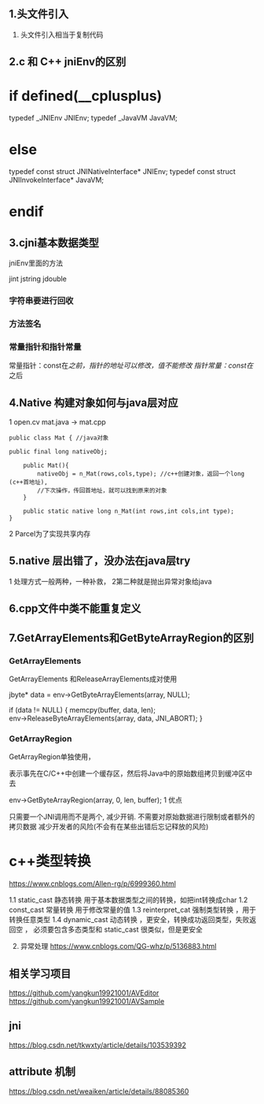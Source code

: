 ## 1.头文件引入

1. 头文件引入相当于复制代码

## 2.c 和 C++ jniEnv的区别

# if defined(__cplusplus)

typedef _JNIEnv JNIEnv; typedef _JavaVM JavaVM;

# else

typedef const struct JNINativeInterface* JNIEnv; typedef const struct JNIInvokeInterface* JavaVM;

# endif

## 3.cjni基本数据类型

jniEnv里面的方法

jint jstring jdouble

### 字符串要进行回收

### 方法签名

### 常量指针和指针常量

常量指针：const在*之前，指针的地址可以修改，值不能修改 指针常量：const在*之后

## 4.Native 构建对象如何与java层对应

1 open.cv mat.java -> mat.cpp
```
public class Mat { //java对象

public final long nativeObj;

    public Mat(){
        nativeObj = n_Mat(rows,cols,type); //c++创建对象，返回一个long (c++首地址),
        //下次操作，传回首地址，就可以找到原来的对象
    }

    public static native long n_Mat(int rows,int cols,int type);
}
```
2 Parcel为了实现共享内存

## 5.native 层出错了，没办法在java层try

1 处理方式一般两种，一种补救， 2第二种就是抛出异常对象给java

## 6.cpp文件中类不能重复定义

## 7.GetArrayElements和GetByteArrayRegion的区别

### GetArrayElements

GetArrayElements 和ReleaseArrayElements成对使用

jbyte* data = env->GetByteArrayElements(array, NULL);    

if (data != NULL) { memcpy(buffer, data, len);        
env->ReleaseByteArrayElements(array, data, JNI_ABORT); }

### GetArrayRegion

GetArrayRegion单独使用，

表示事先在C/C++中创建一个缓存区，然后将Java中的原始数组拷贝到缓冲区中去

env->GetByteArrayRegion(array, 0, len, buffer); 1 优点

只需要一个JNI调用而不是两个, 减少开销. 不需要对原始数据进行限制或者额外的拷贝数据 减少开发者的风险(不会有在某些出错后忘记释放的风险)



# c++类型转换
https://www.cnblogs.com/Allen-rg/p/6999360.html

1.1 static_cast 静态转换  用于基本数据类型之间的转换，如把int转换成char
1.2 const_cast 常量转换 用于修改常量的值
1.3 reinterpret_cat 强制类型转换 ，用于转换任意类型
1.4 dynamic_cast 动态转换 ，更安全，转换成功返回类型，失败返回空 ，
必须要包含多态类型和 static_cast 很类似，但是更安全



2. 异常处理
   https://www.cnblogs.com/QG-whz/p/5136883.html

## 相关学习项目
https://github.com/yangkun19921001/AVEditor
https://github.com/yangkun19921001/AVSample

## jni 
https://blog.csdn.net/tkwxty/article/details/103539392 

##  __attribute__ 机制
https://blog.csdn.net/weaiken/article/details/88085360